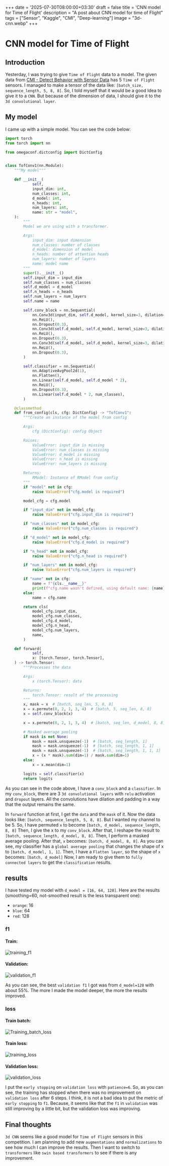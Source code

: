 +++
date = '2025-07-30T08:00:00+03:30'
draft = false
title = 'CNN model for Time of Flight'
description = "A post about CNN model for time of Flight"
tags = ["Sensor", "Kaggle", "CMI", "Deep-learning"]
image = "3d-cnn.webp"
+++

# CNN model for Time of Flight

## Introduction

Yesterday, I was trying to give `Time of Flight` data to a model.
The given data from
[CMI - Detect Behavior with Sensor Data](https://www.kaggle.com/competitions/cmi-detect-behavior-with-sensor-data)
has 5 `Time of Flight` sensors.
I managed to make a tensor of the data like: `[batch_size, sequence_length, 5, 8, 8]`.
So, I told myself that it would be a good Idea to give it to a `CNN`.
But because of the dimension of data, I should give it to the `3d convolutional layer`.

## My model

I came up with a simple model.
You can see the code below:

```python
import torch
from torch import nn

from omegaconf.dictconfig import DictConfig


class TofConv1(nn.Module):
    """My model"""

    def __init__(
            self,
            input_dim: int,
            num_classes: int,
            d_model: int,
            n_heads: int,
            num_layers: int,
            name: str = "model",
    ):
        """
        Model we are using with a transformer.

        Args:
            input_dim: input dimension
            num_classes: number of classes
            d_model: dimension of model
            n_heads: number of attention heads
            num_layers: number of layers
            name: model name
        """
        super().__init__()
        self.input_dim = input_dim
        self.num_classes = num_classes
        self.d_model = d_model
        self.n_heads = n_heads
        self.num_layers = num_layers
        self.name = name

        self.conv_block = nn.Sequential(
            nn.Conv3d(input_dim, self.d_model, kernel_size=3, dilation=1, padding=1),
            nn.ReLU(),
            nn.Dropout(0.3),
            nn.Conv3d(self.d_model, self.d_model, kernel_size=3, dilation=2, padding=2),
            nn.ReLU(),
            nn.Dropout(0.3),
            nn.Conv3d(self.d_model, self.d_model, kernel_size=3, dilation=4, padding=4),
            nn.ReLU(),
            nn.Dropout(0.3),
        )

        self.classifier = nn.Sequential(
            nn.AdaptiveAvgPool2d(1),
            nn.Flatten(),
            nn.Linear(self.d_model, self.d_model * 2),
            nn.ReLU(),
            nn.Dropout(0.3),
            nn.Linear(self.d_model * 2, num_classes),
        )

    @classmethod
    def from_config(cls, cfg: DictConfig) -> "TofConv1":
        """Create an instance of the model from config

        Args:
            cfg (DictConfig): config Object

        Raises:
            ValueError: input_dim is missing
            ValueError: num_classes is missing
            ValueError: d_model is missing
            ValueError: n_head is missing
            ValueError: num_layers is missing

        Returns:
            RModel: Instance of RModel from config
        """
        if "model" not in cfg:
            raise ValueError("cfg.model is required")

        model_cfg = cfg.model

        if "input_dim" not in model_cfg:
            raise ValueError("cfg.input_dim is required")

        if "num_classes" not in model_cfg:
            raise ValueError("cfg.num_classes is required")

        if "d_model" not in model_cfg:
            raise ValueError("cfg.d_model is required")

        if "n_head" not in model_cfg:
            raise ValueError("cfg.n_head is required")

        if "num_layers" not in model_cfg:
            raise ValueError("cfg.num_layers is required")

        if "name" not in cfg:
            name = f"{cls.__name__}"
            print(f"cfg.name wasn't defined, using default name: {name}")
        else:
            name = cfg.name

        return cls(
            model_cfg.input_dim,
            model_cfg.num_classes,
            model_cfg.d_model,
            model_cfg.n_head,
            model_cfg.num_layers,
            name,
        )

    def forward(
            self,
            x: [torch.Tensor, torch.Tensor],
    ) -> torch.Tensor:
        """Processes the data

        Args:
            x (torch.Tensor): data

        Returns:
            torch.Tensor: result of the processing
        """
        x, mask = x  # [batch, seq_len, 5, 8, 8]
        x = x.permute(0, 2, 1, 3, 4)  # [batch, 5, seq_len, 8, 8]
        x = self.conv_block(x)

        x = x.permute(0, 2, 1, 3, 4)  # [batch, seq_len, d_model, 8, 8]

        # Masked average pooling
        if mask is not None:
            mask = mask.unsqueeze(-1)  # [batch, seq_length, 1]
            mask = mask.unsqueeze(-1)  # [batch, seq_length, 1, 1]
            mask = mask.unsqueeze(-1)  # [batch, seq_length, 1, 1, 1]
            x = (x * mask).sum(dim=1) / mask.sum(dim=1)
        else:
            x = x.mean(dim=1)

        logits = self.classifier(x)
        return logits

```

As you can see in the code above, I have a `conv_block` and a `classifier`.
In my `conv_block`, there are 3 `3d convolutional layers` with `relu` activation and `dropout` layers.
All the convolutions have dilation and padding in a way that the output remains the same.

In `forward` function at first, I get the `data` and the `mask` of it.
Now the data looks like: `[batch, sequence_length, 5, 8, 8]`.
But I wanted my channel to be 5.
So, I have permuted `x` to become `[batch, d_model, sequence_length, 8, 8]`
Then, I give the x to my `conv_block`.
After that, I reshape the result to `[batch, sequence_length, d_model, 8, 8]`.
Then, I perform a masked average pooling.
After that, `x` becomes: `[batch, d_model, 8, 8]`.
As you can see, my classifier has a `global average pooling` that changes the shape of x
to `[batch, d_model, 1, 1]`.
Then, I have a `Flatten layer`, so the shape of `x` becomes: `[batch, d_model]`
Now, I am ready to give them to `fully connected layers` to get the `classification` results.

## results

I have tested my model with `d_model = [16, 64, 128]`.
Here are the results (smoothing=60, not-smoothed result is the less transparent one):

* `orange`: 16
* `blue`: 64
* `red`: 128

### f1

#### Train:

![training_f1](training_f1.svg)

#### Validation:

![validation_f1](validation_f1.svg)

As you can see, the best `validation f1` I got was from `d_model=128`
with about 55%.
The more I made the model deeper, the more the results improved.

### loss

#### Train batch:

![Training_batch_loss](training_batch_loss.svg)

#### Train loss:

![training_loss](training_loss.svg)

#### Validation loss:

![validation_loss](validation_loss.svg)

I put the `early stopping` on `validation loss` with `patience=6`.
So, as you can see, the training has stopped when there was
no improvement on `validation loss` after 6 steps.
I think, it is not a bad idea to put the metric of `early stopping`
to `f1`.
Because, it seems like that the `f1` in `validation` was still improving
by a little bit, but the validation loss was improving.

## Final thoughts

`3d CNN` seems like a good model for `Time of Flight` sensors in this
competition.
I am planning to add new `augmentations` and `normalizations` to see
how much I can improve the results.
Then I want to switch to `transformers` like `swin based transformers`
to see if there is any improvement.
